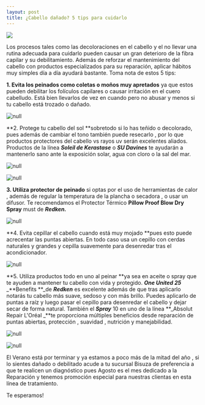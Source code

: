 ```yaml
---
layout: post
title: ¿Cabello dañado? 5 tips para cuidarlo
---
```

![](/img/uploads/cabellodañado1.jpg)

Los procesos tales como las decoloraciones en el cabello y el no llevar una rutina adecuada para cuidarlo pueden causar un gran deterioro de la fibra capilar y su debilitamiento. Además de reforzar el mantenimiento del cabello con productos especializados para su reparación, aplicar hábitos muy simples día a día ayudará bastante. Toma nota de estos 5 tips:

 **1. Evita los peinados como coletas o moños muy apretados** ya que estos pueden debilitar los folículos capilares o causar irritación en el cuero cabelludo. Está bien llevarlos de vez en cuando pero no abusar y menos si tu cabello está trozado o dañado. 

![null](/img/uploads/tip1.jpg)

**2. Protege tu cabello del sol **sobretodo si lo has teñido o decolorado, pues además de cambiar el tono también puede resecarlo , por lo que productos protectores del cabello vs rayos uv serán excelentes aliados. Productos de la línea _**Soleil de Kerastase**_ o _**SU Davines**_ te ayudarán a mantenerlo sano ante la exposición solar, agua con cloro o la sal del mar. 

![null](/img/uploads/tip2soleil.jpg)

![null](/img/uploads/tip2su.jpg)

**3. Utiliza protector de peinado** si optas por el uso de herramientas de calor , además de regular la temperatura de la plancha o secadora , o usar un difusor. Te recomendamos el Protector Térmico **Pillow Proof Blow Dry Spray** must de _**Redken.**_

![null](/img/uploads/tip4.jpg)

**4. Evita cepillar el cabello cuando está muy mojado **pues esto puede acrecentar las puntas abiertas. En todo caso usa un cepillo con cerdas naturales y grandes y cepilla suavemente para desenredar tras el acondicionador.

![null](/img/uploads/cepillado.jpg)

**5. Utiliza productos todo en uno al peinar **ya sea en aceite o spray que te ayuden a mantener tu cabello con vida y protegido. **_One United 25_** _**Benefits **_de _**Redken**_ es excelente además de que tras aplicarlo notarás tu cabello más suave, sedoso y con más brillo. Puedes aplicarlo de puntas a raíz y luego pasar el cepillo para desenredar el cabello y dejar secar de forma natural. También el _**Spray**_ 10 en uno de la línea \*\*_Absolut Repair  L'Oréal _\*\*te proporciona múltiples beneficios desde reparación de puntas abiertas, protección , suavidad , nutrición y manejabilidad.

![null](/img/uploads/oneunited.jpg)

![null](/img/uploads/tip5.jpg)

El Verano está por terminar y ya estamos a poco más de la mitad del año , si lo sientes dañado o debilitado acude a tu sucursal Bisuza de preferencia a que te realicen un diagnóstico pues Agosto es el mes dedicado a la Reparación y tenemos promoción especial para nuestras clientas en esta línea de tratamiento.

Te esperamos!
